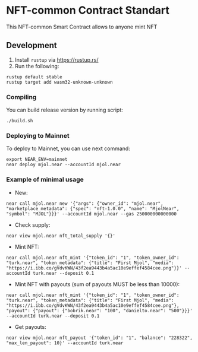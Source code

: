 # NFT-common Contract Standart

This NFT-common Smart Contract allows to anyone mint NFT

## Development

1. Install `rustup` via https://rustup.rs/
2. Run the following:

```
rustup default stable
rustup target add wasm32-unknown-unknown
```

### Compiling

You can build release version by running script:

```
./build.sh
```

### Deploying to Mainnet

To deploy to Mainnet, you can use next command:
```
export NEAR_ENV=mainnet
near deploy mjol.near --accountId mjol.near
```

### Example of minimal usage

- New:
```
near call mjol.near new '{"args": {"owner_id": "mjol.near", "marketplace_metadata": {"spec": "nft-1.0.0", "name": "MjolNear", "symbol": "MJOL"}}}' --accountId mjol.near --gas 250000000000000
```
- Check supply:
```
near view mjol.near nft_total_supply '{}'
```
- Mint NFT:
```
near call mjol.near nft_mint '{"token_id": "1", "token_owner_id": "turk.near", "token_metadata": {"title": "First Mjol", "media": "https://i.ibb.co/gVdvKWN/43f2ea9443b4a5ac10e9effef4584cee.png"}}' --accountId turk.near --deposit 0.1
```
- Mint NFT with payouts (sum of payouts MUST be less than 10000):
```
near call mjol.near nft_mint '{"token_id": "1", "token_owner_id": "turk.near", "token_metadata": {"title": "First Mjol", "media": "https://i.ibb.co/gVdvKWN/43f2ea9443b4a5ac10e9effef4584cee.png"}, "payout": {"payout": {"bobrik.near": "100", "danielto.near": "500"}}}' --accountId turk.near --deposit 0.1
```
- Get payouts:
```
near view mjol.near nft_payout '{"token_id": "1", "balance": "228322", "max_len_payout": 10}' --accountId turk.near 
```
